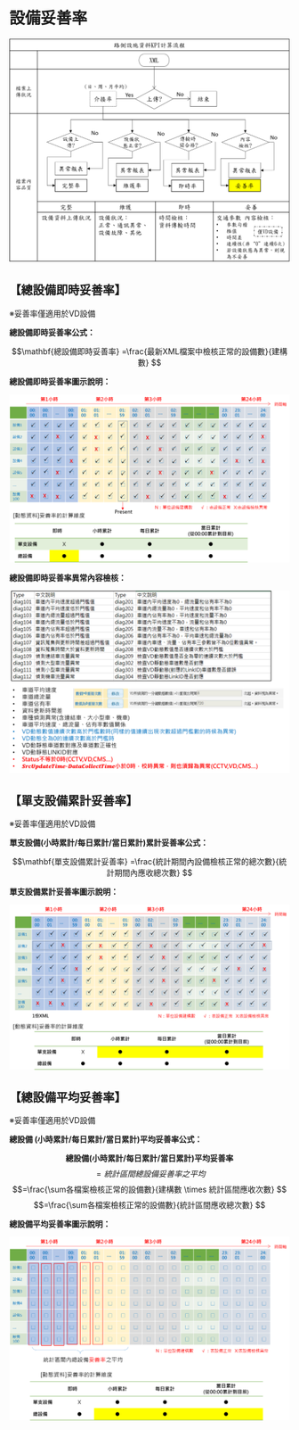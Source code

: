 # 設備妥善率


 ![VD設備妥善率](https://raw.githubusercontent.com/trafficmotc/UploadInformation/master/KPI/KPI計算流程之妥善率.png)
 


## 【總設備即時妥善率】

※妥善率僅適用於VD設備

**總設備即時妥善率公式：**


$$\mathbf{總設備即時妥善率} =\frac{最新XML檔案中檢核正常的設備數}{建構數} $$


**總設備即時妥善率圖示說明：**


 ![](https://raw.githubusercontent.com/trafficmotc/UploadInformation/master/KPI/總設備即時妥善率.png)


   
**總設備即時妥善率異常內容檢核：**

     
![](https://raw.githubusercontent.com/trafficmotc/UploadInformation/master/KPI/妥善率異常內容檢核.png)
   


## 【單支設備累計妥善率】

※妥善率僅適用於VD設備

**單支設備(小時累計/每日累計/當日累計)累計妥善率公式：**

 $$\mathbf{單支設備累計妥善率} =\frac{統計期間內設備檢核正常的總次數}{統計期間內應收總次數} $$


**單支設備累計妥善率圖示說明：**


![](https://raw.githubusercontent.com/trafficmotc/UploadInformation/master/KPI//單支設備妥善率.png)


## 【總設備平均妥善率】

※妥善率僅適用於VD設備

**總設備 (小時累計/每日累計/當日累計)平均妥善率公式：**

 $$\mathbf{總設備 (小時累計/每日累計/當日累計)平均妥善率} $$
 $$=統計區間總設備妥善率之平均$$
 $$=\frac{\sum各檔案檢核正常的設備數}{建構數 \times 統計區間應收次數} $$
 $$=\frac{\sum各檔案檢核正常的設備數}{統計區間應收總次數} $$
 
 **總設備平均妥善率圖示說明：** 


![](https://raw.githubusercontent.com/trafficmotc/UploadInformation/master/KPI//總設備平均妥善率.png)

